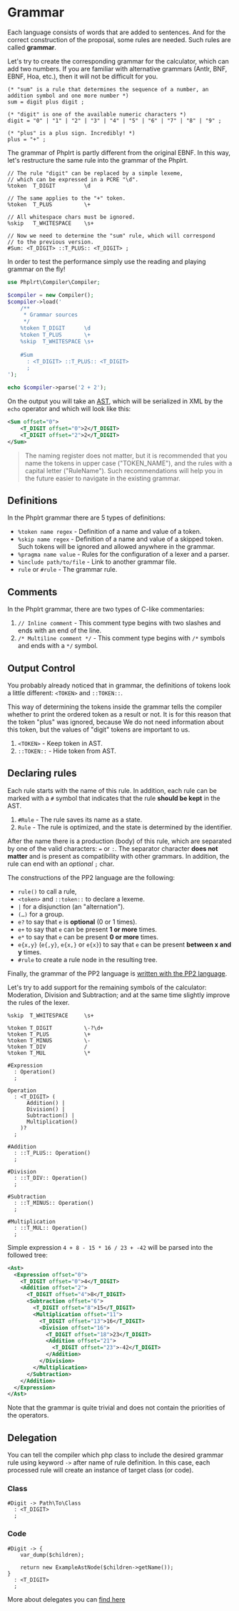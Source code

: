 # Grammar

Each language consists of words that are added to sentences. And for the correct
construction of the proposal, some rules are needed. Such rules are called **grammar**.

Let's try to create the corresponding grammar for the calculator, which can add 
two numbers. If you are familiar with alternative grammars (Antlr, BNF, EBNF, Hoa, etc.), 
then it will not be difficult for you.

```ebnf
(* "sum" is a rule that determines the sequence of a number, an addition symbol and one more number *)
sum = digit plus digit ;

(* "digit" is one of the available numeric characters *)
digit = "0" | "1" | "2" | "3" | "4" | "5" | "6" | "7" | "8" | "9" ;

(* "plus" is a plus sign. Incredibly! *)
plus = "+" ;
```

The grammar of Phplrt is partly different from the original EBNF. 
In this way, let's restructure the same rule into the grammar of the Phplrt.

```ebnf
// The rule "digit" can be replaced by a simple lexeme, 
// which can be expressed in a PCRE "\d".
%token  T_DIGIT         \d

// The same applies to the "+" token.
%token  T_PLUS          \+

// All whitespace chars must be ignored.
%skip   T_WHITESPACE    \s+

// Now we need to determine the "sum" rule, which will correspond 
// to the previous version.
#Sum: <T_DIGIT> ::T_PLUS:: <T_DIGIT> ;
```

In order to test the performance simply use the reading and 
playing grammar on the fly!

```php
use Phplrt\Compiler\Compiler;

$compiler = new Compiler();
$compiler->load('
    /**
     * Grammar sources
     */
    %token T_DIGIT      \d
    %token T_PLUS       \+
    %skip  T_WHITESPACE \s+
    
    #Sum
      : <T_DIGIT> ::T_PLUS:: <T_DIGIT> 
      ;
');

echo $compiler->parse('2 + 2');
```

On the output you will take an [AST](https://en.wikipedia.org/wiki/Abstract_syntax_tree), which will 
be serialized in XML by the `echo` operator and which will look like this:

```xml
<Sum offset="0">
    <T_DIGIT offset="0">2</T_DIGIT>
    <T_DIGIT offset="2">2</T_DIGIT>
</Sum>
```

> The naming register does not matter, but it is recommended that you name the tokens in upper case ("TOKEN_NAME"), 
and the rules with a capital letter ("RuleName"). Such recommendations will help you in the future easier to 
navigate in the existing grammar.

## Definitions

In the Phplrt grammar there are 5 types of definitions:

- `%token name regex` - Definition of a name and value of a token.
- `%skip name regex` - Definition of a name and value of a skipped token. Such tokens will be ignored and allowed anywhere in the grammar.
- `%pragma name value` - Rules for the configuration of a lexer and a parser.
- `%include path/to/file` - Link to another grammar file.
- `rule` or `#rule` - The grammar rule.

## Comments

In the Phplrt grammar, there are two types of C-like commentaries:

1) `// Inline comment` - This comment type begins with two slashes and ends with an end of the line.
2) `/* Multiline comment */` - This comment type begins with `/*` symbols and ends with a `*/` symbol.

## Output Control

You probably already noticed that in grammar, the definitions 
of tokens look a little different: `<TOKEN>` and `::TOKEN::`.

This way of determining the tokens inside the grammar tells the compiler
whether to print the ordered token as a result or not. It is for this reason that the token 
"plus" was ignored, because We do not need information about this token, 
but the values of "digit" tokens are important to us.

1) `<TOKEN>` - Keep token in AST.
2) `::TOKEN::` - Hide token from AST.

## Declaring rules

Each rule starts with the name of this rule. In addition, each rule can be marked with a `#` symbol that indicates 
that the rule **should be kept** in the AST.

1) `#Rule` - The rule saves its name as a state.
2) `Rule` - The rule is optimized, and the state is determined by the identifier.

After the name there is a production (body) of this rule, which are separated by 
one of the valid characters: `=` or `:`. The separator character **does not matter** and is 
present as compatibility with other grammars. In addition, the rule can end with an _optional_ `;` char.

The constructions of the PP2 language are the following:

- `rule()` to call a rule,
- `<token>` and `::token::` to declare a lexeme.
- `|` for a disjunction (an "alternation").
- `(…)` for a group.
- `e?` to say that `e` is **optional** (0 or 1 times).
- `e+` to say that `e` can be present **1 or more** times.
- `e*` to say that `e` can be present **0 or more** times.
- `e{x,y}` (`e{,y}`, `e{x,}` or `e{x}`) to say that `e` can be present **between x and y** times.
- `#rule` to create a rule node in the resulting tree.

Finally, the grammar of the PP2 language 
is [written with the PP2 language](https://github.com/phplrt/phplrt/blob/master/src/Compiler/Resources/pp2/grammar.pp2). 

Let's try to add support for the remaining symbols of the 
calculator: Moderation, Division and Subtraction; and at the same time slightly 
improve the rules of the lexer.

```ebnf
%skip  T_WHITESPACE     \s+

%token T_DIGIT          \-?\d+
%token T_PLUS           \+
%token T_MINUS          \-
%token T_DIV            /
%token T_MUL            \*

#Expression
  : Operation() 
  ;
    
Operation
  : <T_DIGIT> (
      Addition() | 
      Division() | 
      Subtraction() | 
      Multiplication()
    )? 
  ;

#Addition
  : ::T_PLUS:: Operation() 
  ;

#Division
  : ::T_DIV:: Operation() 
  ;

#Subtraction
  : ::T_MINUS:: Operation() 
  ;

#Multiplication
  : ::T_MUL:: Operation() 
  ;
```

Simple expression `4 + 8 - 15 * 16 / 23 + -42` will be parsed into the followed tree:

```xml
<Ast>
  <Expression offset="0">
    <T_DIGIT offset="0">4</T_DIGIT>
    <Addition offset="2">
      <T_DIGIT offset="4">8</T_DIGIT>
      <Subtraction offset="6">
        <T_DIGIT offset="8">15</T_DIGIT>
        <Multiplication offset="11">
          <T_DIGIT offset="13">16</T_DIGIT>
          <Division offset="16">
            <T_DIGIT offset="18">23</T_DIGIT>
            <Addition offset="21">
              <T_DIGIT offset="23">-42</T_DIGIT>
            </Addition>
          </Division>
        </Multiplication>
      </Subtraction>
    </Addition>
  </Expression>
</Ast>
```

Note that the grammar is quite trivial and does not contain the priorities of the operators.


## Delegation

You can tell the compiler which php class to include the desired grammar rule using 
keyword `->` after name of rule definition. In this case, each processed rule will 
create an instance of target class (or code).

### Class

```ebnf
#Digit -> Path\To\Class
  : <T_DIGIT> 
  ;
```

### Code

```ebnf
#Digit -> {
    var_dump($children);

    return new ExampleAstNode($children->getName());
}
  : <T_DIGIT> 
  ;
```

More about delegates you can [find here](ast.md)

